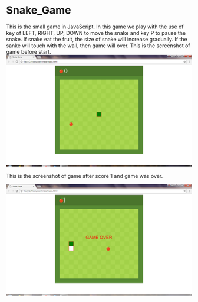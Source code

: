 # Snake_Game
This is the small game in JavaScript.
In this game we play with the use of key of LEFT, RIGHT, UP, DOWN to move the snake and key P to pause the snake. If snake eat the fruit, the size of snake will increase gradually. If the sanke will touch with the wall, then game will over.
This is the screenshot of game before start.
![ScreenShot](https://github.com/minukumari/Snake_Game/blob/master/snake_game.PNG)

This is the screenshot of game after score 1 and game was over.

![ScreenShot](https://github.com/minukumari/Snake_Game/blob/master/snake_game1.PNG)
